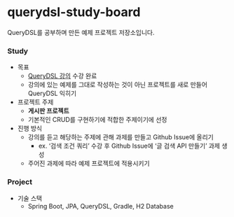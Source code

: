 # querydsl-study-board

QueryDSL를 공부하며 만든 예제 프로젝트 저장소입니다.

### Study

- 목표
    - [QueryDSL 강의](https://www.inflearn.com/course/querydsl-%EC%8B%A4%EC%A0%84/dashboard) 수강 완료
    - 강의에 있는 예제를 그대로 작성하는 것이 아닌 프로젝트를 새로 만들어 QueryDSL 익히기
- 프로젝트 주제
    - **게시판 프로젝트**
    - 기본적인 CRUD를 구현하기에 적합한 주제이기에 선정
- 진행 방식
    - 강의를 듣고 해당하는 주제에 관해 과제를 만들고 Github Issue에 올리기
        - ex. ‘검색 조건 쿼리’ 수강 후 Github Issue에 ‘글 검색 API 만들기’ 과제 생성
    - 주어진 과제에 따라 예제 프로젝트에 적용시키기

### Project

- 기술 스택
    - Spring Boot, JPA, QueryDSL, Gradle, H2 Database
